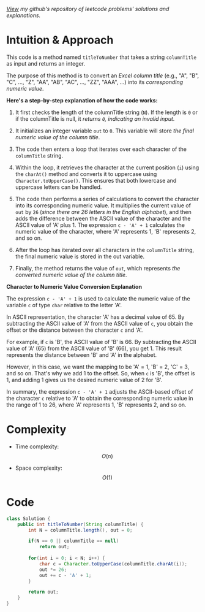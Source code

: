 *[View](https://github.com/ladunjexa/the-leetcode) my github's repository of leetcode problems' solutions and explanations.*

# Intuition & Approach
<!-- Describe your first thoughts on how to solve this problem. -->

This code is a method named `titleToNumber` that takes a string `columnTitle` as input and returns an integer.

The purpose of this method is to convert an *Excel column title* (e.g., "A", "B", "C", ..., "Z", "AA", "AB", "AC", ..., "ZZ", "AAA", ...) into its *corresponding numeric value*.

**Here's a step-by-step explanation of how the code works:**

1. It first checks the length of the columnTitle string (`N`). If the length is `0` or if the columnTitle is null, it *returns `0`, indicating an invalid input*.

2. It initializes an integer variable `out` to `0`. This variable will store *the final numeric value of the column title*.

3. The code then enters a loop that iterates over each character of the `columnTitle` string.

4. Within the loop, it retrieves the character at the current position (`i`) using the `charAt()` method and converts it to uppercase using `Character.toUpperCase()`. This ensures that both lowercase and uppercase letters can be handled.

5. The code then performs a series of calculations to convert the character into its corresponding numeric value. It multiplies the current value of `out` by `26` (*since there are 26 letters in the English alphabet*), and then adds the difference between the ASCII value of the character and the ASCII value of 'A' plus 1. The expression `c - 'A' + 1` calculates the numeric value of the character, where 'A' represents 1, 'B' represents 2, and so on.

6. After the loop has iterated over all characters in the `columnTitle` string, the final numeric value is stored in the out variable.

7. Finally, the method returns the value of `out`, which represents *the converted numeric value of the column title*.

**Character to Numeric Value Conversion Explanation**

The expression `c - 'A' + 1` is used to calculate the numeric value of the variable `c` of type `char` relative to the letter 'A'.

In ASCII representation, the character 'A' has a decimal value of 65. By subtracting the ASCII value of 'A' from the ASCII value of `c`, you obtain the offset or the distance between the character `c` and 'A'.

For example, if `c` is 'B', the ASCII value of 'B' is 66. By subtracting the ASCII value of 'A' (65) from the ASCII value of 'B' (66), you get 1. This result represents the distance between 'B' and 'A' in the alphabet.

However, in this case, we want the mapping to be 'A' = 1, 'B' = 2, 'C' = 3, and so on. That's why we add 1 to the offset. So, when `c` is 'B', the offset is 1, and adding 1 gives us the desired numeric value of 2 for 'B'.

In summary, the expression `c - 'A' + 1` adjusts the ASCII-based offset of the character `c` relative to 'A' to obtain the corresponding numeric value in the range of 1 to 26, where 'A' represents 1, 'B' represents 2, and so on.

# Complexity
- Time complexity: $$O(n)$$

- Space complexity: $$O(1)$$

# Code
``` java []
class Solution {
    public int titleToNumber(String columnTitle) {
        int N = columnTitle.length(), out = 0;

        if(N == 0 || columnTitle == null)
            return out;
        
        for(int i = 0; i < N; i++) {
            char c = Character.toUpperCase(columnTitle.charAt(i));
            out *= 26;
            out += c - 'A' + 1;
        }

        return out;
    }
}
```
